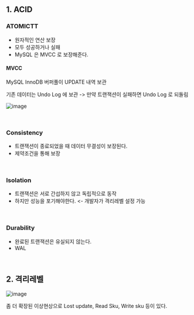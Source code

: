 ## 1. ACID
### ATOMICTT
- 원자적인 연산 보장 
- 모두 성공하거나 실패
- MySQL 은 MVCC 로 보장해준다. 

#### MVCC
MySQL InnoDB 버퍼풀이 UPDATE 내역 보관 

기존 데이터는 Undo Log 에 보관 -> 만약 트랜잭션이 실패하면 Undo Log 로 되돌림

![image](https://user-images.githubusercontent.com/60383031/221369631-72870597-0f3f-41ce-9745-dbfe53a35ecd.png)

<br>

### Consistency
- 트랜잭션이 종료되었을 때 데이터 무결성이 보장된다.
- 제약조건을 통해 보장 

<br>

### Isolation
- 트랜잭션은 서로 간섭하지 않고 독립적으로 동작
- 하지만 성능을 포기해야한다. <- 개발자가 격리레벨 설정 가능 

<br>

### Durability
- 완료된 트랜잭션은 유실되지 않는다.
- WAL 

<br>

## 2. 격리레벨

![image](https://user-images.githubusercontent.com/60383031/221371608-56f09dee-2e28-4fa4-9870-6b2c63eab7da.png)

좀 더 확장된 이상현상으로 Lost update, Read Sku, Write sku 등이 있다.

